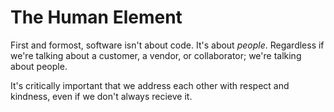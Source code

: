 # The Human Element

First and formost, software isn't about code. It's about _people_.
Regardless if we're talking about a customer, a vendor, or collaborator;
we're talking about people.

It's critically important that we address each other with respect
and kindness, even if we don't always recieve it.

